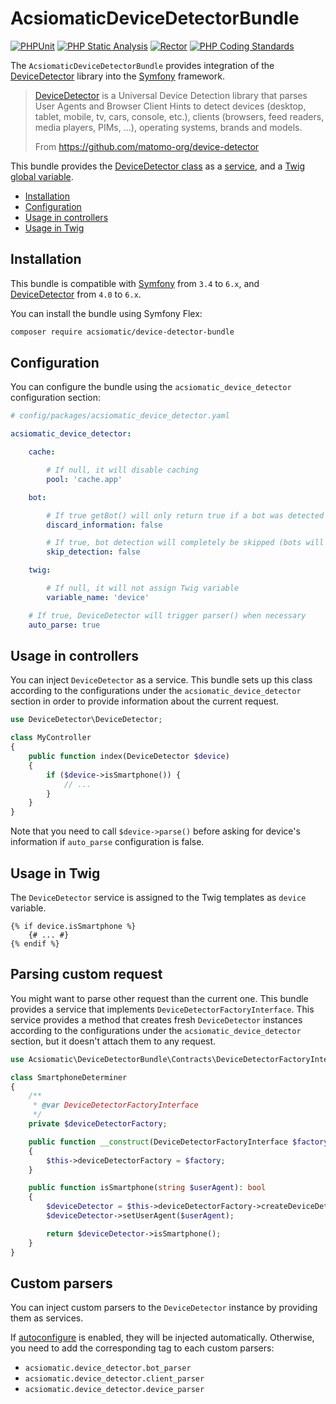 # AcsiomaticDeviceDetectorBundle

[![PHPUnit](https://github.com/acsiomatic/device-detector-bundle/actions/workflows/phpunit.yaml/badge.svg)](https://github.com/acsiomatic/device-detector-bundle/actions/workflows/phpunit.yaml)
[![PHP Static Analysis](https://github.com/acsiomatic/device-detector-bundle/actions/workflows/phpstan.yaml/badge.svg)](https://github.com/acsiomatic/device-detector-bundle/actions/workflows/phpstan.yaml)
[![Rector](https://github.com/acsiomatic/device-detector-bundle/actions/workflows/rector.yaml/badge.svg)](https://github.com/acsiomatic/device-detector-bundle/actions/workflows/rector.yaml)
[![PHP Coding Standards](https://github.com/acsiomatic/device-detector-bundle/actions/workflows/php-cs-fixer.yaml/badge.svg)](https://github.com/acsiomatic/device-detector-bundle/actions/workflows/php-cs-fixer.yaml)

The `AcsiomaticDeviceDetectorBundle` provides integration of the [DeviceDetector] library into the [Symfony] framework.

> [DeviceDetector] is a Universal Device Detection library that parses User Agents and Browser Client Hints to detect devices (desktop, tablet, mobile, tv, cars, console, etc.), clients (browsers, feed readers, media players, PIMs, ...), operating systems, brands and models.
> 
> From https://github.com/matomo-org/device-detector

This bundle provides the [DeviceDetector class] as a [service], and a [Twig global variable].

- [Installation](#installation)
- [Configuration](#configuration)
- [Usage in controllers](#usage-in-controllers)
- [Usage in Twig](#usage-in-twig)

## Installation

This bundle is compatible with [Symfony] from `3.4` to `6.x`, and [DeviceDetector] from `4.0` to `6.x`.

You can install the bundle using Symfony Flex:

```bash
composer require acsiomatic/device-detector-bundle
```

## Configuration

You can configure the bundle using the `acsiomatic_device_detector` configuration section:

```yaml
# config/packages/acsiomatic_device_detector.yaml

acsiomatic_device_detector:

    cache:

        # If null, it will disable caching
        pool: 'cache.app'

    bot:

        # If true getBot() will only return true if a bot was detected (speeds up detection a bit)
        discard_information: false

        # If true, bot detection will completely be skipped (bots will be detected as regular devices then)
        skip_detection: false

    twig:

        # If null, it will not assign Twig variable
        variable_name: 'device'

    # If true, DeviceDetector will trigger parser() when necessary
    auto_parse: true
```

## Usage in controllers

You can inject `DeviceDetector` as a service.
This bundle sets up this class according to the configurations under the `acsiomatic_device_detector` section in order to provide information about the current request.

```php
use DeviceDetector\DeviceDetector;

class MyController
{
    public function index(DeviceDetector $device)
    {
        if ($device->isSmartphone()) {
            // ...
        }
    }
}
```

Note that you need to call `$device->parse()` before asking for device's information if `auto_parse` configuration is false.

## Usage in Twig

The `DeviceDetector` service is assigned to the Twig templates as `device` variable.

```twig
{% if device.isSmartphone %}
    {# ... #}
{% endif %}
```

## Parsing custom request

You might want to parse other request than the current one.
This bundle provides a service that implements `DeviceDetectorFactoryInterface`.
This service provides a method that creates fresh `DeviceDetector` instances according to the configurations under the `acsiomatic_device_detector` section, but it doesn't attach them to any request.

```php
use Acsiomatic\DeviceDetectorBundle\Contracts\DeviceDetectorFactoryInterface;

class SmartphoneDeterminer
{
    /**
     * @var DeviceDetectorFactoryInterface
     */
    private $deviceDetectorFactory;

    public function __construct(DeviceDetectorFactoryInterface $factory)
    {
        $this->deviceDetectorFactory = $factory;
    }

    public function isSmartphone(string $userAgent): bool
    {
        $deviceDetector = $this->deviceDetectorFactory->createDeviceDetector();
        $deviceDetector->setUserAgent($userAgent);

        return $deviceDetector->isSmartphone();
    }
}
```

## Custom parsers

You can inject custom parsers to the `DeviceDetector` instance by providing them as services.

If [autoconfigure] is enabled, they will be injected automatically.
Otherwise, you need to add the corresponding tag to each custom parsers:

- `acsiomatic.device_detector.bot_parser`
- `acsiomatic.device_detector.client_parser`
- `acsiomatic.device_detector.device_parser`

[autoconfigure]: https://symfony.com/doc/current/service_container.html#the-autoconfigure-option
[DeviceDetector class]: https://github.com/matomo-org/device-detector/blob/master/DeviceDetector.php
[DeviceDetector]: https://github.com/matomo-org/device-detector
[Symfony]: https://symfony.com/
[Twig global variable]: https://symfony.com/doc/current/templates.html#template-variables
[service]: https://symfony.com/doc/current/service_container.html#fetching-and-using-services
